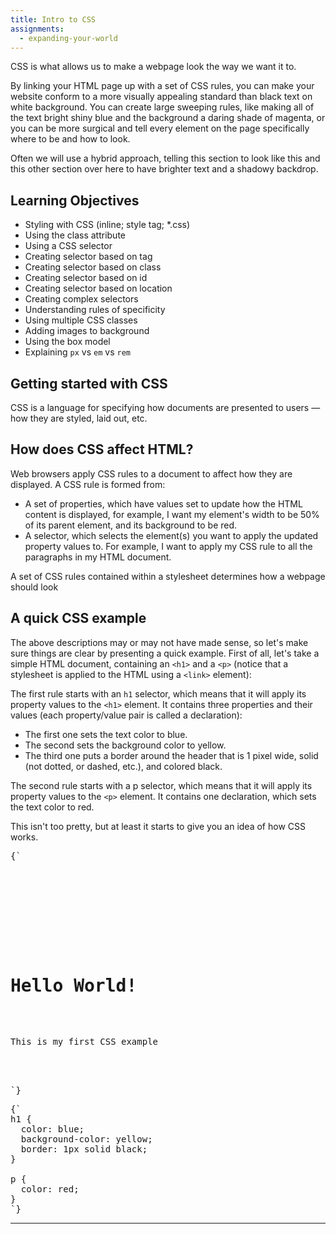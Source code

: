 ```yaml
---
title: Intro to CSS
assignments:
  - expanding-your-world
---
```


CSS is what allows us to make a webpage look the way we want it to.

By linking your HTML page up with a set of CSS rules, you can make your website
conform to a more visually appealing standard than black text on white
background. You can create large sweeping rules, like making all of the text
bright shiny blue and the background a daring shade of magenta, or you can be
more surgical and tell every element on the page specifically where to be and
how to look.

Often we will use a hybrid approach, telling this section to look like this and
this other section over here to have brighter text and a shadowy backdrop.

## Learning Objectives

- Styling with CSS (inline; style tag; \*.css)
- Using the class attribute
- Using a CSS selector
- Creating selector based on tag
- Creating selector based on class
- Creating selector based on id
- Creating selector based on location
- Creating complex selectors
- Understanding rules of specificity
- Using multiple CSS classes
- Adding images to background
- Using the box model
- Explaining `px` vs `em` vs `rem`

## Getting started with CSS

CSS is a language for specifying how documents are presented to users — how they
are styled, laid out, etc.

## How does CSS affect HTML?

Web browsers apply CSS rules to a document to affect how they are displayed. A
CSS rule is formed from:

- A set of properties, which have values set to update how the HTML content is
  displayed, for example, I want my element's width to be 50% of its parent
  element, and its background to be red.
- A selector, which selects the element(s) you want to apply the updated
  property values to. For example, I want to apply my CSS rule to all the
  paragraphs in my HTML document.

A set of CSS rules contained within a stylesheet determines how a webpage should
look

## A quick CSS example

The above descriptions may or may not have made sense, so let's make sure things
are clear by presenting a quick example. First of all, let's take a simple HTML
document, containing an `<h1>` and a `<p>` (notice that a stylesheet is applied
to the HTML using a `<link>` element):

<CodePen>

The first rule starts with an `h1` selector, which means that it will apply its
property values to the `<h1>` element. It contains three properties and their
values (each property/value pair is called a declaration):

- The first one sets the text color to blue.
- The second sets the background color to yellow.
- The third one puts a border around the header that is 1 pixel wide, solid (not
  dotted, or dashed, etc.), and colored black.

The second rule starts with a p selector, which means that it will apply its
property values to the `<p>` element. It contains one declaration, which sets
the text color to red.

This isn't too pretty, but at least it starts to give you an idea of how CSS
works.

<pre data-lang='html'>
{`
<!DOCTYPE html>
<html>
  <head>
    <meta charset="utf-8" />
    <title>My CSS experiment</title>
    <link rel="stylesheet" href="style.css" />
  </head>
  <body>
    <h1>Hello World!</h1>
    <p>This is my first CSS example</p>
  </body>
</html>
`}
</pre>

<pre data-lang='css'>
{`
h1 {
  color: blue;
  background-color: yellow;
  border: 1px solid black;
}

p {
  color: red;
}
`}
</pre>

</CodePen>

---
